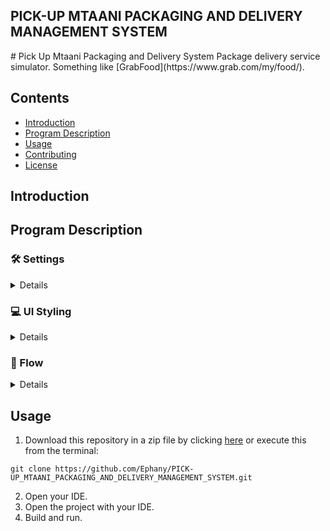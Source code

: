 <h2> PICK-UP MTAANI PACKAGING AND DELIVERY MANAGEMENT SYSTEM </h2>
# Pick Up Mtaani Packaging and Delivery System
Package delivery service simulator. Something like [GrabFood](https://www.grab.com/my/food/).

## Contents
- [Introduction](#Introduction)
- [Program Description](#Program-Description)
- [Usage](#Usage)
- [Contributing](#Contributing)
- [License](#License)

## Introduction

## Program Description

### :hammer_and_wrench: Settings
<details>
<summary>Details</summary>
  
- Java console application that shows the delivery process.
- Logging system that shows the entire process when CrabFood is up.
- Reporting system that displays daily order information for every packeges. 

</details>

### :computer: UI Styling
<details>
<summary>Details</summary>
 
- Simple.
- Java [JavaFX](https://openjfx.io/).

</details>

### :repeat: Flow
<details>
<summary>Details</summary>

![PickUp Flow Chart](.readme/flowchart.jpg)

</details>

## Usage
1. Download this repository in a zip file by clicking [here](https://github.com/Ephany/PICK-UP_MTAANI_PACKAGING_AND_DELIVERY_MANAGEMENT_SYSTEM/archive/main.zip) or execute this from the terminal:
```
git clone https://github.com/Ephany/PICK-UP_MTAANI_PACKAGING_AND_DELIVERY_MANAGEMENT_SYSTEM.git
```
2. Open your IDE.
3. Open the project with your IDE.
4. Build and run. 

